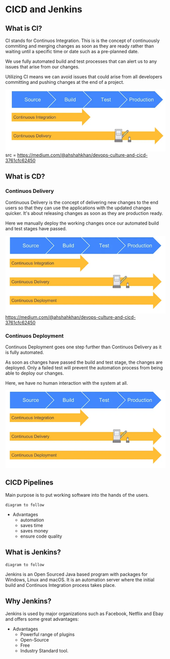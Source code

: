 # CICD and Jenkins

## What is CI?

CI stands for Continuos Integration. This is is the concept of continuously commiting and merging changes as soon as they are ready rather than waiting until a specific time or date such as a pre-planned date.

We use fully automated build and test processes that can alert us to any issues that arise from our changes. 

Utilizing CI means we can avoid issues that could arise from all developers committing and pushing changes at the end of a project.


![CI](../Screenshots/0_AUo3q0hKivOsw6jU.webp)
src = https://medium.com/@ahshahkhan/devops-culture-and-cicd-3761cfc62450

## What is CD?

### Continuos Delivery

Continuous Delivery is the concept of delivering new changes to the end users so that they can use the applications with the updated changes quicker. It's about releasing changes as soon as they are production ready.

Here we manually deploy the working changes once our automated build and test stages have passed.

![CDelivery](../Screenshots/0_y2Pwj5q1aeZ6zweo.webp)
https://medium.com/@ahshahkhan/devops-culture-and-cicd-3761cfc62450

### Continuos Deployment

Continuos Deployment goes one step further than Continuos Delivery as it is fully automated.

As soon as changes have passed the build and test stage, the changes are deployed. Only a failed test will prevent the automation process from being able to deploy our changes.

Here, we have no human interaction with the system at all.

![CDeployment](../Screenshots/0_y2Pwj5q1aeZ6zweo.webp)

## CICD Pipelines

Main purpose is to put working software into the hands of the users.

```
diagram to follow

```

- Advantages 
  - automation
  - saves time
  - saves money
  - ensure code quality
  
## What is Jenkins?

```
diagram to follow

```

Jenkins is an Open Sourced Java based program with packages for Windows, Linux and macOS. It is an automation server where the initial build and Continuos Integration process takes place.

## Why Jenkins?

Jenkins is used by major organizations such as Facebook, Netflix and Ebay and offers some great advantages:

- Advantages
  - Powerful range of plugins
  - Open-Source
  - Free
  - Industry Standard tool.


